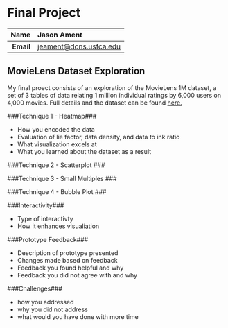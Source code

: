 Final Project
==============================

| **Name**  | Jason Ament |
|----------:|:-------------|
| **Email** | jeament@dons.usfca.edu |

## MovieLens Dataset Exploration

My final proect consists of an exploration of the MovieLens 1M dataset, a set of 3 tables of data relating 1 million individual ratings by 6,000 users on 4,000 movies.  Full details and the dataset can be found [here.](http://grouplens.org/datasets/movielens/)


###Technique 1 - Heatmap###

  * How you encoded the data
  * Evaluation of lie factor, data density, and data to ink ratio
  * What visualization excels at
  * What you learned about the dataset as a result

###Technique 2 - Scatterplot ###

###Technique 3 - Small Multiples ###

###Technique 4 - Bubble Plot ###

###Interactivity###

  * Type of interactivty
  * How it enhances visualiation

###Prototype Feedback###

  * Description of prototype presented
  * Changes made based on feedback
  * Feedback you found helpful and why
  * Feedback you did not agree with and why

###Challenges###

  * how you addressed
  * why you did not address
  * what would you have done with more time
